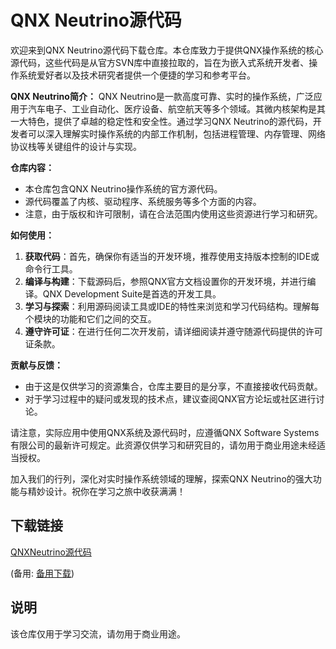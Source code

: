 # QNX Neutrino源代码

欢迎来到QNX Neutrino源代码下载仓库。本仓库致力于提供QNX操作系统的核心源代码，这些代码是从官方SVN库中直接拉取的，旨在为嵌入式系统开发者、操作系统爱好者以及技术研究者提供一个便捷的学习和参考平台。

**QNX Neutrino简介：**
QNX Neutrino是一款高度可靠、实时的操作系统，广泛应用于汽车电子、工业自动化、医疗设备、航空航天等多个领域。其微内核架构是其一大特色，提供了卓越的稳定性和安全性。通过学习QNX Neutrino的源代码，开发者可以深入理解实时操作系统的内部工作机制，包括进程管理、内存管理、网络协议栈等关键组件的设计与实现。

**仓库内容：**
- 本仓库包含QNX Neutrino操作系统的官方源代码。
- 源代码覆盖了内核、驱动程序、系统服务等多个方面的内容。
- 注意，由于版权和许可限制，请在合法范围内使用这些资源进行学习和研究。

**如何使用：**
1. **获取代码**：首先，确保你有适当的开发环境，推荐使用支持版本控制的IDE或命令行工具。
2. **编译与构建**：下载源码后，参照QNX官方文档设置你的开发环境，并进行编译。QNX Development Suite是首选的开发工具。
3. **学习与探索**：利用源码阅读工具或IDE的特性来浏览和学习代码结构。理解每个模块的功能和它们之间的交互。
4. **遵守许可证**：在进行任何二次开发前，请详细阅读并遵守随源代码提供的许可证条款。

**贡献与反馈：**
- 由于这是仅供学习的资源集合，仓库主要目的是分享，不直接接收代码贡献。
- 对于学习过程中的疑问或发现的技术点，建议查阅QNX官方论坛或社区进行讨论。

请注意，实际应用中使用QNX系统及源代码时，应遵循QNX Software Systems有限公司的最新许可规定。此资源仅供学习和研究目的，请勿用于商业用途未经适当授权。

加入我们的行列，深化对实时操作系统领域的理解，探索QNX Neutrino的强大功能与精妙设计。祝你在学习之旅中收获满满！

## 下载链接
[QNXNeutrino源代码](https://pan.quark.cn/s/b92c84ed8c8e) 

(备用: [备用下载](https://pan.baidu.com/s/1YUsAe8YDh0gsrscjLHBzDg?pwd=2pmg))

## 说明

该仓库仅用于学习交流，请勿用于商业用途。
